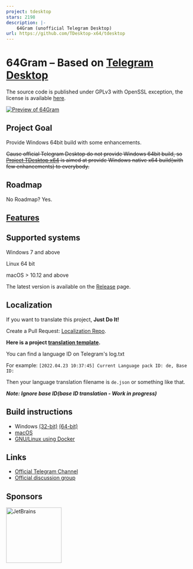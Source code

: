 ```yaml
---
project: tdesktop
stars: 2198
description: |-
    64Gram (unofficial Telegram Desktop)
url: https://github.com/TDesktop-x64/tdesktop
---
```


# 64Gram – Based on [Telegram Desktop](https://github.com/telegramdesktop/tdesktop)

The source code is published under GPLv3 with OpenSSL exception, the license is available [here][license].

[![Preview of 64Gram][preview_image]][preview_image_url]

## Project Goal

Provide Windows 64bit build with some enhancements.

~~Cause official Telegram Desktop do not provide Windows 64bit build, so [Project TDesktop x64](https://github.com/TDesktop-x64) is aimed at provide Windows native x64 build(with few enhancements) to everybody.~~

## Roadmap

No Roadmap? Yes.

## [Features](features.md)

## Supported systems

Windows 7 and above

Linux 64 bit

macOS > 10.12 and above

The latest version is available on the [Release](https://github.com/TDesktop-x64/tdesktop/releases) page.

## Localization

If you want to translate this project, **Just Do It!**

Create a Pull Request: [Localization Repo](https://github.com/TDesktop-x64/Localization).

**Here is a project [translation template](https://github.com/TDesktop-x64/Localization/blob/master/en.json).**

You can find a language ID on Telegram's log.txt

For example: `[2022.04.23 10:37:45] Current Language pack ID: de, Base ID: `

Then your language translation filename is `de.json` or something like that.

***Note: Ignore base ID(base ID translation - Work in progress)***

## Build instructions

* Windows [(32-bit)][win32] [(64-bit)][win64]
* [macOS][mac]
* [GNU/Linux using Docker][linux]

## Links

* [Official Telegram Channel](https://t.me/tg_x64)
* [Official discussion group](https://t.me/tg_x64_chat)

## Sponsors
<a href="https://www.jetbrains.com/?from=64Gram">
     <img src="https://www.jetbrains.com/icon-512.png"  alt="JetBrains" width="150"/>
</a>

[//]: # (LINKS)
[license]: LICENSE
[win32]: docs/building-win.md
[win64]: docs/building-win-x64.md
[mac]: docs/building-mac.md
[linux]: docs/building-linux.md
[preview_image]: https://github.com/TDesktop-x64/tdesktop/blob/dev/docs/assets/preview.png "Preview of 64Gram Desktop"
[preview_image_url]: https://raw.githubusercontent.com/TDesktop-x64/tdesktop/dev/docs/assets/preview.png

